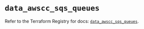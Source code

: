 # `data_awscc_sqs_queues`

Refer to the Terraform Registry for docs: [`data_awscc_sqs_queues`](https://registry.terraform.io/providers/hashicorp/awscc/0.70.0/docs/data-sources/sqs_queues).
